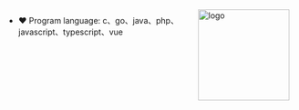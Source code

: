 <img src="https://github-readme-stats.vercel.app/api?username=jeffcail&show_icons=true&theme=radical" alt="logo" height="160" align="right" style="margin: 5px; margin-bottom: 20px;" />
<!-- <img src="https://github-profile-trophy.vercel.app/?username=jeffcail&theme=flat" alt="logo" height="160" align="right" style="margin: 5px;margin-bottom: 20px;" />

## Author is jeffcail 👋
- 🎓 CSU(master's degree)
- 🔗 [**jeffcail'home**](http://www.caixiaoxin.cn)
- 🔗 [**jeffcail's blog**](http://blog.caixiaoxin.cn)
- 🔧 [**在线sql转xorm工具**](http://sql2xorm.caixiaoxin.cn)
- 🔗 [**后台通用模版在线体验**](http://admin-template.caixiaoxin.cn)
<!-- - 📖 [**jeffcail's CSDN**](https://caixiaoxin.blog.csdn.net/)
- 📖 [**jeffcail's 知乎**](https://www.zhihu.com/people/cai-cai-55-44-82)
- 📖 [**jeffcail's 51CTO**](https://blog.51cto.com/u_15524534) -->
- ❤  Program language: c、go、java、php、javascript、typescript、vue

<!-- <img src="https://github-profile-trophy.vercel.app/?username=jeffcail&theme=flat" alt="logo" height="120" align="center" style="margin: auto; margin-bottom: 20px;" /> -->

